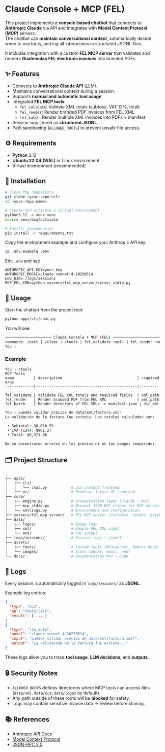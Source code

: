 # Claude Console + MCP (FEL)

This project implements a **console-based chatbot** that connects to **Anthropic Claude** via API and integrates with **Model Context Protocol (MCP)** servers.  
The chatbot can **maintain conversational context**, automatically decide when to use tools, and log all interactions in structured JSONL files.  

It includes integration with a custom **FEL MCP server** that validates and renders **Guatemalan FEL electronic invoices** into branded PDFs.

## ✨ Features

- Connects to **Anthropic Claude API** (LLM).
- Maintains conversational context during a session.
- Supports **manual and automatic tool usage**.
- Integrated **FEL MCP tools**:
  - `fel_validate`: Validate XML totals (subtotal, VAT 12%, total).
  - `fel_render`: Render branded PDF invoices from FEL XML.
  - `fel_batch`: Render multiple XML invoices into PDFs + manifest.
- Session logs stored as **structured JSONL**.
- Path sandboxing (`ALLOWED_ROOTS`) to prevent unsafe file access.

## ⚙️ Requirements

- **Python** 3.12
- **Ubuntu 22.04 (WSL)** or Linux environment
- Virtual environment (recommended)

## 🔧 Installation

```bash
# Clone the repository
git clone <your-repo-url>
cd <your-repo-name>

# Create and activate a virtual environment
python3.12 -m venv venv
source venv/bin/activate

# Install dependencies
pip install -r requirements.txt
````

Copy the environment example and configure your Anthropic API key:

```bash
cp .env.example .env
```

Edit `.env` and set:

```env
ANTHROPIC_API_KEY=your_key
ANTHROPIC_MODEL=claude-sonnet-4-20250514
LOG_DIR=./logs/sessions
MCP_FEL_CMD=python servers/fel_mcp_server/server_stdio.py
```

## 🚀 Usage

Start the chatbot from the project root:

```bash
python apps/cli/chat.py
```

You will see:

```bash
───────────────────── Claude Console + MCP (FEL) ──────────────────────
commands: /exit | /clear | /tools | fel_validate <xml> | fel_render <xml> | fel_batch <dir_xml>
You ›
```

### Example

```text
You › /tools
MCP Tools
name         | description                                  | required args
-------------|----------------------------------------------|---------------
fel_validate | Validate FEL XML totals and required fields  | xml_path
fel_render   | Render branded PDF from FEL XML              | xml_path
fel_batch    | Render directory of FEL XMLs -> manifest.json | dir_xml
```

```bash
You › puedes validar precios de data/xml/factura.xml?
La validación de la factura fue exitosa. Los totales calculados son:

 • Subtotal: Q8,010.59
 • IVA (12%): Q961.27
 • Total: Q8,971.86

No se encontraron errores en los precios ni en los campos requeridos.
```

## 🗂 Project Structure

```bash
.
├── apps/
│   ├── cli/
│   │   └── chat.py           # CLI chatbot frontend
│   └── ui/                   # Pending: future UI frontend
├── core/
│   ├── engine.py             # Orchestration layer (Claude + MCP)
│   ├── mcp_stdio.py          # Minimal JSON-RPC client for MCP servers
│   └── settings.py           # Environment and configuration
├── servers/fel_mcp_server/   # FEL MCP server (validate, render, batch)
├── data/
│   ├── logos/                # Image logo
│   ├── xml/                  # Sample FEL XML input
│   └── out/                  # PDF output
├── logs/sessions/            # Session logs (.jsonl)
├── assets/
│   ├── fonts/                # Custom fonts (Montserrat, Roboto Mono)
│   └── images/               # Icons (phone, email, web)
└── docs/                     # Documentation MCP + Code
```

## 📝 Logs

Every session is automatically logged in `logs/sessions/` as **JSONL**.

Example log entries:

```json
{
  "type": "mcp",
  "op": "tools/list",
  "result": { ... }
}
{
  "type": "llm_auto",
  "model": "claude-sonnet-4-20250514",
  "input": "puedes validar precios de data/xml/factura.xml?",
  "output": "La validación de la factura fue exitosa..."
}
```

These logs allow you to trace **tool usage**, **LLM decisions**, and **outputs**.

## 🔒 Security Notes

- `ALLOWED_ROOTS` defines directories where MCP tools can access files (`data/xml`, `data/out`, `data/logos` by default).
- Any path outside of these roots will be **blocked** for safety.
- Logs may contain sensitive invoice data -> review before sharing.

## 📚 References

- [Anthropic API Docs](https://docs.anthropic.com/en/api)
- [Model Context Protocol](https://modelcontextprotocol.io/)
- [JSON-RPC 2.0](https://www.jsonrpc.org/)
